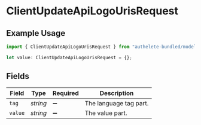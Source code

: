 # ClientUpdateApiLogoUrisRequest

## Example Usage

```typescript
import { ClientUpdateApiLogoUrisRequest } from "authelete-bundled/models/operations";

let value: ClientUpdateApiLogoUrisRequest = {};
```

## Fields

| Field                  | Type                   | Required               | Description            |
| ---------------------- | ---------------------- | ---------------------- | ---------------------- |
| `tag`                  | *string*               | :heavy_minus_sign:     | The language tag part. |
| `value`                | *string*               | :heavy_minus_sign:     | The value part.        |